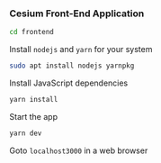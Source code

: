 ### Cesium Front-End Application

```bash
cd frontend
```

Install `nodejs` and `yarn` for your system

```bash
sudo apt install nodejs yarnpkg
```

Install JavaScript dependencies

```bash
yarn install
```

Start the app

```bash
yarn dev
```

Goto `localhost3000` in a web browser

[GDAL]:https//gdal.org
[GDAL Download]:https//gdal.org/download.html
[CesiumJS]:https//github.com/CesiumGS/cesium
